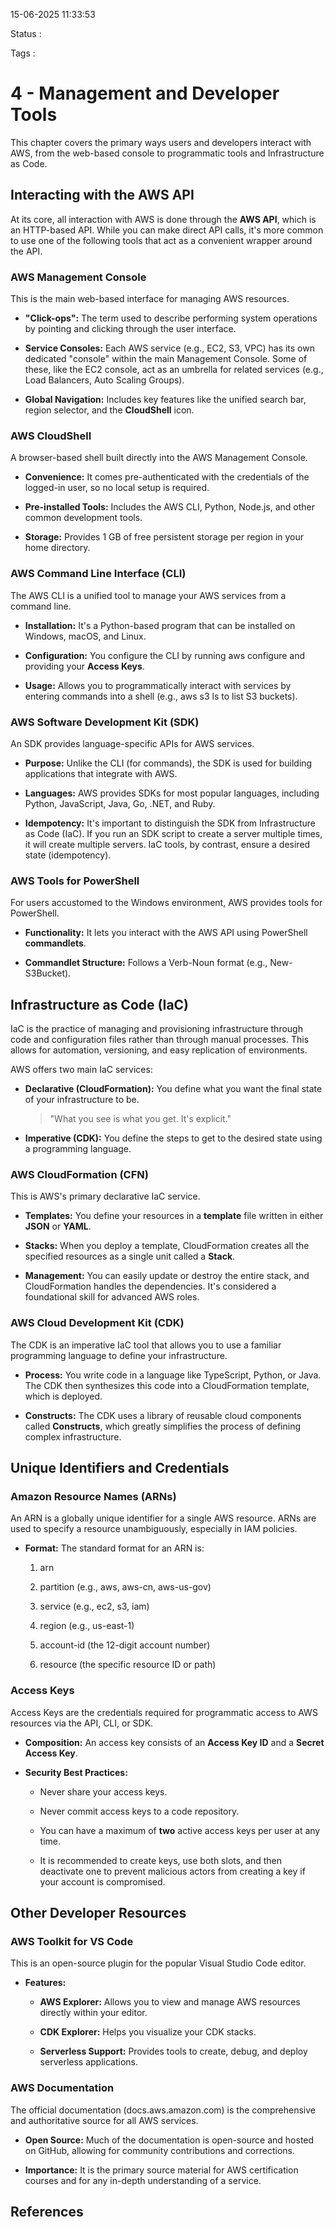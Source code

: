 15-06-2025 11:33:53

Status :

Tags :

# 4 - Management and Developer Tools

This chapter covers the primary ways users and developers interact with AWS, from the web-based console to programmatic tools and Infrastructure as Code.

## Interacting with the AWS API

At its core, all interaction with AWS is done through the **AWS API**, which is an HTTP-based API. While you can make direct API calls, it's more common to use one of the following tools that act as a convenient wrapper around the API.

### AWS Management Console

This is the main web-based interface for managing AWS resources.

- **"Click-ops":** The term used to describe performing system operations by pointing and clicking through the user interface.
    
- **Service Consoles:** Each AWS service (e.g., EC2, S3, VPC) has its own dedicated "console" within the main Management Console. Some of these, like the EC2 console, act as an umbrella for related services (e.g., Load Balancers, Auto Scaling Groups).
    
- **Global Navigation:** Includes key features like the unified search bar, region selector, and the **CloudShell** icon.
    

### AWS CloudShell

A browser-based shell built directly into the AWS Management Console.

- **Convenience:** It comes pre-authenticated with the credentials of the logged-in user, so no local setup is required.
    
- **Pre-installed Tools:** Includes the AWS CLI, Python, Node.js, and other common development tools.
    
- **Storage:** Provides 1 GB of free persistent storage per region in your home directory.
    

### AWS Command Line Interface (CLI)

The AWS CLI is a unified tool to manage your AWS services from a command line.

- **Installation:** It's a Python-based program that can be installed on Windows, macOS, and Linux.
    
- **Configuration:** You configure the CLI by running aws configure and providing your **Access Keys**.
    
- **Usage:** Allows you to programmatically interact with services by entering commands into a shell (e.g., aws s3 ls to list S3 buckets).
    

### AWS Software Development Kit (SDK)

An SDK provides language-specific APIs for AWS services.

- **Purpose:** Unlike the CLI (for commands), the SDK is used for building applications that integrate with AWS.
    
- **Languages:** AWS provides SDKs for most popular languages, including Python, JavaScript, Java, Go, .NET, and Ruby.
    
- **Idempotency:** It's important to distinguish the SDK from Infrastructure as Code (IaC). If you run an SDK script to create a server multiple times, it will create multiple servers. IaC tools, by contrast, ensure a desired state (idempotency).
    

### AWS Tools for PowerShell

For users accustomed to the Windows environment, AWS provides tools for PowerShell.

- **Functionality:** It lets you interact with the AWS API using PowerShell **commandlets**.
    
- **Commandlet Structure:** Follows a Verb-Noun format (e.g., New-S3Bucket).
    

## Infrastructure as Code (IaC)

IaC is the practice of managing and provisioning infrastructure through code and configuration files rather than through manual processes. This allows for automation, versioning, and easy replication of environments.

AWS offers two main IaC services:

- **Declarative (CloudFormation):** You define what you want the final state of your infrastructure to be.
    
    > "What you see is what you get. It's explicit."
    
- **Imperative (CDK):** You define the steps to get to the desired state using a programming language.
    

### AWS CloudFormation (CFN)

This is AWS's primary declarative IaC service.

- **Templates:** You define your resources in a **template** file written in either **JSON** or **YAML**.
    
- **Stacks:** When you deploy a template, CloudFormation creates all the specified resources as a single unit called a **Stack**.
    
- **Management:** You can easily update or destroy the entire stack, and CloudFormation handles the dependencies. It's considered a foundational skill for advanced AWS roles.
    

### AWS Cloud Development Kit (CDK)

The CDK is an imperative IaC tool that allows you to use a familiar programming language to define your infrastructure.

- **Process:** You write code in a language like TypeScript, Python, or Java. The CDK then synthesizes this code into a CloudFormation template, which is deployed.
    
- **Constructs:** The CDK uses a library of reusable cloud components called **Constructs**, which greatly simplifies the process of defining complex infrastructure.
    

## Unique Identifiers and Credentials

### Amazon Resource Names (ARNs)

An ARN is a globally unique identifier for a single AWS resource. ARNs are used to specify a resource unambiguously, especially in IAM policies.

- **Format:** The standard format for an ARN is:
    
    1. arn
        
    2. partition (e.g., aws, aws-cn, aws-us-gov)
        
    3. service (e.g., ec2, s3, iam)
        
    4. region (e.g., us-east-1)
        
    5. account-id (the 12-digit account number)
        
    6. resource (the specific resource ID or path)
        

### Access Keys

Access Keys are the credentials required for programmatic access to AWS resources via the API, CLI, or SDK.

- **Composition:** An access key consists of an **Access Key ID** and a **Secret Access Key**.
    
- **Security Best Practices:**
    
    - Never share your access keys.
        
    - Never commit access keys to a code repository.
        
    - You can have a maximum of **two** active access keys per user at any time.
        
    - It is recommended to create keys, use both slots, and then deactivate one to prevent malicious actors from creating a key if your account is compromised.
        

## Other Developer Resources

### AWS Toolkit for VS Code

This is an open-source plugin for the popular Visual Studio Code editor.

- **Features:**
    
    - **AWS Explorer:** Allows you to view and manage AWS resources directly within your editor.
        
    - **CDK Explorer:** Helps you visualize your CDK stacks.
        
    - **Serverless Support:** Provides tools to create, debug, and deploy serverless applications.
        

### AWS Documentation

The official documentation (docs.aws.amazon.com) is the comprehensive and authoritative source for all AWS services.

- **Open Source:** Much of the documentation is open-source and hosted on GitHub, allowing for community contributions and corrections.
    
- **Importance:** It is the primary source material for AWS certification courses and for any in-depth understanding of a service.



## References


